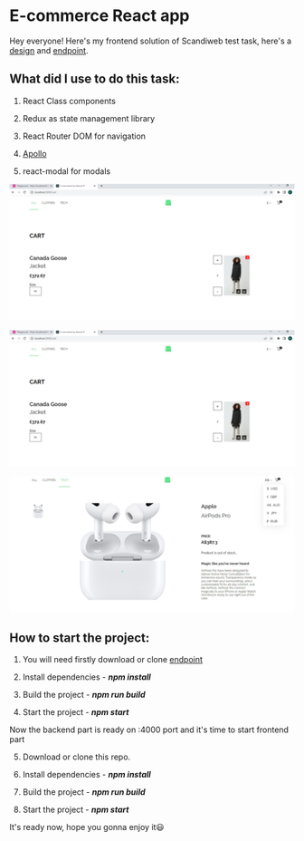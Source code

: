 # E-commerce React app

Hey everyone! Here's my frontend solution of Scandiweb test task, here's a [design](https://www.figma.com/file/MSyCAqVy1UgNap0pvqH6H3/Junior-Frontend-Test-Designs-(Public)?node-id=0%3A1) and [endpoint](https://github.com/scandiweb/junior-react-endpoint).

## What did I use to do this task:

1. React Class components

2. Redux as state management library

3. React Router DOM for navigation

4. [Apollo](https://www.apollographql.com/docs/react/)

5. react-modal for modals

![](./src/assets/shop/all.png)

![](./src/assets/shop/cart.png)

![](./src/assets/shop/pdp.png)

## How to start the project:

1. You will need firstly download or clone [endpoint](https://github.com/scandiweb/junior-react-endpoint)

2. Install dependencies - ***npm install***

3. Build the project - ***npm run build***

4. Start the project - ***npm start*** 

Now the backend part is ready on :4000 port and it's time to start frontend part

5. Download or clone this repo.

6. Install dependencies - ***npm install***

7. Build the project - ***npm run build***

8. Start the project - ***npm start*** 

It's ready now, hope you gonna enjoy it😃
